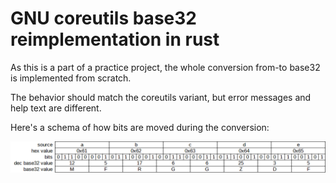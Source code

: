 # GNU coreutils base32 reimplementation in rust

As this is a part of a practice project, the whole conversion from-to base32 is
implemented from scratch.

The behavior should match the coreutils variant, but error messages and help
text are different.

Here's a schema of how bits are moved during the conversion:

<img alt="bitmap" src="./bitmap.png" />